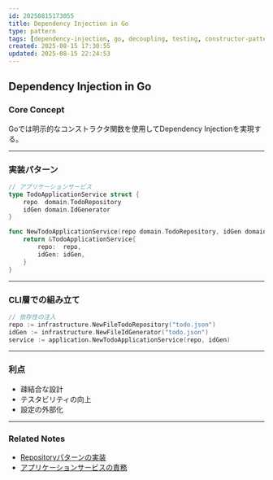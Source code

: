 ```yaml
---
id: 20250815173055
title: Dependency Injection in Go
type: pattern
tags: [dependency-injection, go, decoupling, testing, constructor-pattern]
created: 2025-08-15 17:30:55
updated: 2025-08-15 22:24:53
---
```


## Dependency Injection in Go

### Core Concept

Goでは明示的なコンストラクタ関数を使用してDependency Injectionを実現する。

---

### 実装パターン

```go
// アプリケーションサービス
type TodoApplicationService struct {
    repo  domain.TodoRepository
    idGen domain.IdGenerator
}

func NewTodoApplicationService(repo domain.TodoRepository, idGen domain.IdGenerator) *TodoApplicationService {
    return &TodoApplicationService{
        repo:  repo,
        idGen: idGen,
    }
}
```

---

### CLI層での組み立て

```go
// 依存性の注入
repo := infrastructure.NewFileTodoRepository("todo.json")
idGen := infrastructure.NewFileIdGenerator("todo.json")
service := application.NewTodoApplicationService(repo, idGen)
```

---

### 利点

- 疎結合な設計
- テスタビリティの向上
- 設定の外部化

---

### Related Notes

- [Repositoryパターンの実装](./20250815172501.md)
- [アプリケーションサービスの責務](../concept/20250815221930.md)
